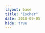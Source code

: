 ```yaml
---
layout: base
title: "Escher"
date: 2018-09-05
hide: true
---	
```


<div class="pde">
<script type="text/javascript" src="/users/jcyang/plugin/processing.min.js"></script>
<canvas data-processing-sources="/users/jcyang/assets/files/pde/EscherOnline/EscherOnline.pde"></canvas>
</div>